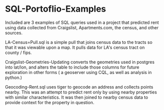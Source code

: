# SQL-Portoflio-Examples

Included are 3 examples of SQL queries used in a project that predicted rent using data collected from Craigslist, Apartments.com, the census, and other sources.

LA-Census=Pull.sql is a simple pull that joins census data to the tracts so that it was viewable upon a map. It pulls data for LA's census tract on county / fips.

Craigslist-Geometries-Updating converts the geometries used in postgres into lat/lon, and alters the table to include those columns for future exploration in other forms ( a geoserver using CQL, as well as analysis in python.)

Geocoding-Rent.sql uses tiger to geocode an address and collects points nearby. This was an attempt to predict rent only by using nearby properties with similar characteristics. It was then joined to nearby census data to provide context for the property in question.
